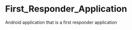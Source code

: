 First_Responder_Application
===========================

Android application that is a first responder application